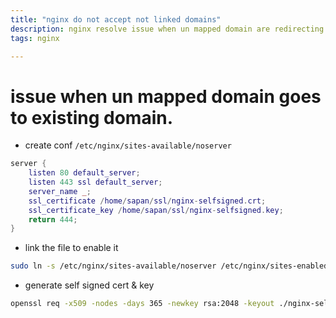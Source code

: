 ```yaml
---
title: "nginx do not accept not linked domains"
description: nginx resolve issue when un mapped domain are redirecting to other domain
tags: nginx

---
```


# issue when un mapped domain goes to existing domain.

* create conf `/etc/nginx/sites-available/noserver`
```lua
server {
    listen 80 default_server;
    listen 443 ssl default_server;
    server_name _;
    ssl_certificate /home/sapan/ssl/nginx-selfsigned.crt;
    ssl_certificate_key /home/sapan/ssl/nginx-selfsigned.key;
    return 444;
}
```
* link the file to enable it
```bash
sudo ln -s /etc/nginx/sites-available/noserver /etc/nginx/sites-enabled/
```

* generate self signed cert & key
```bash
openssl req -x509 -nodes -days 365 -newkey rsa:2048 -keyout ./nginx-selfsigned.key -out ./nginx-selfsigned.crt
```
